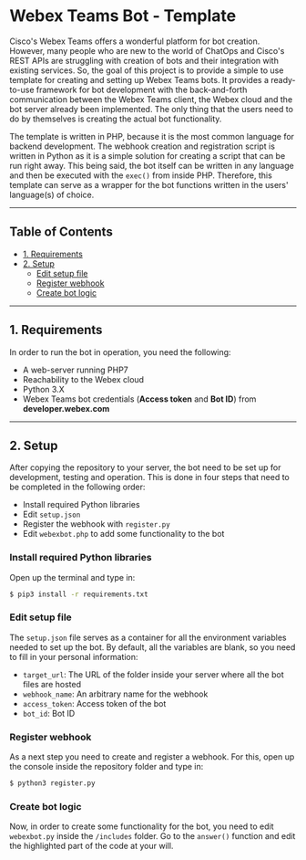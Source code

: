 # Webex Teams Bot - Template

Cisco's Webex Teams offers a wonderful platform for bot creation. However, 
many people who are new to the world of ChatOps and Cisco's REST APIs are
struggling with creation of bots and their integration with existing services.
So, the goal of this project is to provide a simple to use template for
creating and setting up Webex Teams bots. It provides a ready-to-use framework
for bot development with the back-and-forth communication between the Webex
Teams client, the Webex cloud and the bot server already been implemented.
The only thing that the users need to do by themselves is creating the actual
bot functionality. 

The template is written in PHP, because it is the most common language for
backend development. The webhook creation and registration script is written 
in Python as it is a simple solution for creating a script that can be run
right away. This being said, the bot itself can be written in any language 
and then be executed with the `exec()` from inside PHP. Therefore, this
template can serve as a wrapper for the bot functions written in the users'
language(s) of choice.

---
## Table of Contents
  * [1. Requirements](#1-requirements)
  * [2. Setup](#2-setup)
    + [Edit setup file](#edit-setup-file)
    + [Register webhook](#register-webhook)
    + [Create bot logic](#create-bot-logic)

---

## 1. Requirements

In order to run the bot in operation, you need the following:
- A web-server running PHP7
- Reachability to the Webex cloud
- Python 3.X
- Webex Teams bot credentials (**Access token** and **Bot ID**) from **developer.webex.com**

---

## 2. Setup

After copying the repository to your server, the bot need to be set up for development, testing and operation.
This is done in four steps that need to be completed in the following order:
- Install required Python libraries
- Edit `setup.json`
- Register the webhook with `register.py`
- Edit `webexbot.php` to add some functionality to the bot


### Install required Python libraries
Open up the terminal and type in:

```bash
$ pip3 install -r requirements.txt
```

### Edit setup file
The `setup.json` file serves as a container for all the environment variables needed to set up the bot.
By default, all the variables are blank, so you need to fill in your personal information:
- `target_url`: The URL of the folder inside your server where all the bot files are hosted
- `webhook_name`: An arbitrary name for the webhook
- `access_token`: Access token of the bot
- `bot_id`: Bot ID

### Register webhook
As a next step you need to create and register a webhook. For this, open up the console inside the repository folder
and type in:

```bash
$ python3 register.py
```

### Create bot logic
Now, in order to create some functionality for the bot, you need to edit `webexbot.py` inside the `/includes`
folder. Go to the `answer()` function and edit the highlighted part of the code at your will.

